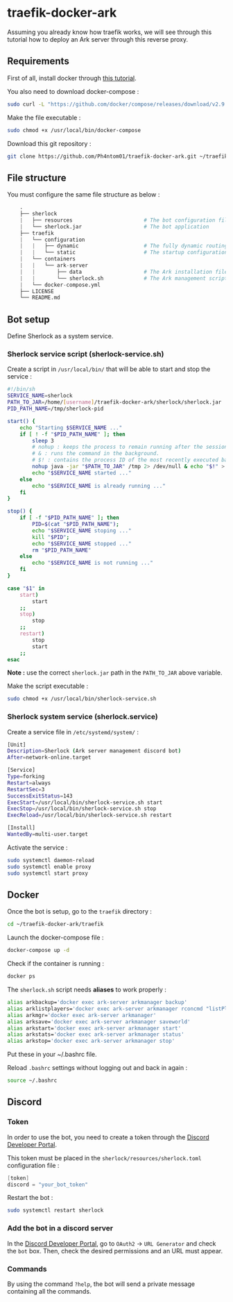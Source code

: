 # traefik-docker-ark

Assuming you already know how traefik works, we will see through this tutorial how to deploy an Ark server through this reverse proxy.

## Requirements

First of all, install docker through [this tutorial](https://docs.docker.com/engine/install/debian/).

You also need to download docker-compose :

```sh
sudo curl -L "https://github.com/docker/compose/releases/download/v2.9.0/docker-compose-$(uname -s)-$(uname -m)" -o /usr/local/bin/docker-compose
```

Make the file executable :

```sh
sudo chmod +x /usr/local/bin/docker-compose
```

Download this git repository :

```sh
git clone https://github.com/Ph4ntom01/traefik-docker-ark.git ~/traefik-docker-ark
```

## File structure

You must configure the same file structure as below :

```s
    .
    ├── sherlock
    |   ├── resources                       # The bot configuration file
    |   └── sherlock.jar                    # The bot application
    ├── traefik
    |   └── configuration
    |   |   ├── dynamic                     # The fully dynamic routing configuration
    |   |   └── static                      # The startup configuration
    |   └── containers
    |   |   └── ark-server
    |   |       ├── data                    # The Ark installation files
    |   |       └── sherlock.sh             # The Ark management script
    |   └── docker-compose.yml
    ├── LICENSE
    └── README.md
```

## Bot setup

Define Sherlock as a system service.

### Sherlock service script (sherlock-service.sh)

Create a script in `/usr/local/bin/` that will be able to start and stop the service :

```sh
#!/bin/sh
SERVICE_NAME=sherlock
PATH_TO_JAR=/home/[username]/traefik-docker-ark/sherlock/sherlock.jar
PID_PATH_NAME=/tmp/sherlock-pid

start() {
    echo "Starting $SERVICE_NAME ..."
    if [ ! -f "$PID_PATH_NAME" ]; then
        sleep 3
        # nohup : keeps the process to remain running after the session is closed.
        # & : runs the command in the background.
        # $! : contains the process ID of the most recently executed background pipeline.
        nohup java -jar "$PATH_TO_JAR" /tmp 2> /dev/null & echo "$!" > "$PID_PATH_NAME"
        echo "$SERVICE_NAME started ..."
    else
        echo "$SERVICE_NAME is already running ..."
    fi
}

stop() {
    if [ -f "$PID_PATH_NAME" ]; then
        PID=$(cat "$PID_PATH_NAME");
        echo "$SERVICE_NAME stoping ..."
        kill "$PID";
        echo "$SERVICE_NAME stopped ..."
        rm "$PID_PATH_NAME"
    else
        echo "$SERVICE_NAME is not running ..."
    fi
}

case "$1" in
    start)
        start
    ;;
    stop)
        stop
    ;;
    restart)
        stop
        start
    ;;
esac
```

**Note :** use the correct `sherlock.jar` path in the `PATH_TO_JAR` above variable.

Make the script executable :

```sh
sudo chmod +x /usr/local/bin/sherlock-service.sh
```

### Sherlock system service (sherlock.service)

Create a service file in `/etc/systemd/system/` :

```sh
[Unit]
Description=Sherlock (Ark server management discord bot)
After=network-online.target

[Service]
Type=forking
Restart=always
RestartSec=3
SuccessExitStatus=143
ExecStart=/usr/local/bin/sherlock-service.sh start
ExecStop=/usr/local/bin/sherlock-service.sh stop
ExecReload=/usr/local/bin/sherlock-service.sh restart

[Install]
WantedBy=multi-user.target
```

Activate the service :

```sh
sudo systemctl daemon-reload
sudo systemctl enable proxy
sudo systemctl start proxy
```

## Docker

Once the bot is setup, go to the `traefik` directory :

```sh
cd ~/traefik-docker-ark/traefik
```

Launch the docker-compose file :


```sh
docker-compose up -d
```

Check if the container is running :

```sh
docker ps
```

The `sherlock.sh` script needs **aliases** to work properly :

```sh
alias arkbackup='docker exec ark-server arkmanager backup'
alias arklistplayers='docker exec ark-server arkmanager rconcmd "listPlayers"'
alias arkmgr='docker exec ark-server arkmanager'
alias arksave='docker exec ark-server arkmanager saveworld'
alias arkstart='docker exec ark-server arkmanager start'
alias arkstats='docker exec ark-server arkmanager status'
alias arkstop='docker exec ark-server arkmanager stop'
```

Put these in your ~/.bashrc file.

Reload `.bashrc` settings without logging out and back in again :

```sh
source ~/.bashrc
```

## Discord

### Token

In order to use the bot, you need to create a token through the [Discord Developer Portal](https://discord.com/developers/applications).

This token must be placed in the `sherlock/resources/sherlock.toml` configuration file :

```s
[token]
discord = "your_bot_token"
```

Restart the bot :

```sh
sudo systemctl restart sherlock
```

### Add the bot in a discord server

In the [Discord Developer Portal](https://discord.com/developers/applications), go to `OAuth2` -> `URL Generator` and check the `bot` box. Then, check the desired permissions and an URL must appear.

### Commands

By using the command `?help`, the bot will send a private message containing all the commands.
